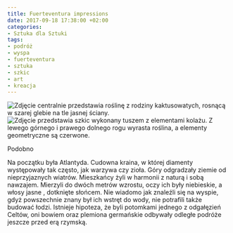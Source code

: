 ```yaml
---
title: Fuerteventura impressions
date: 2017-09-18 17:38:00 +02:00
categories:
- Sztuka dla Sztuki
tags:
- podróż
- wyspa
- fuerteventura
- sztuka
- szkic
- art
- kreacja
---
```


![Zdjęcie centralnie przedstawia roślinę z rodziny kaktusowatych, rosnącą w szarej glebie na tle jasnej ściany.](https://assets0.ello.co/uploads/asset/attachment/6235681/ello-optimized-4ab7553c.jpg)
![Zdjęcie przedstawia szkic wykonany tuszem z elementami kolażu. Z lewego górnego i prawego dolnego rogu wyrasta roślina, a elementy geometryczne są czerwone.](https://assets2.ello.co/uploads/asset/attachment/6242404/ello-optimized-dbcead22.jpg)

<olela-narrative>
Podobno
</olela-narrative>

Na początku była Atlantyda. Cudowna kraina, w której diamenty występowały tak często, jak warzywa czy zioła. Góry odgradzały ziemie od nieprzyjaznych wiatrów. Mieszkańcy żyli w harmonii z naturą i sobą nawzajem. Mierzyli do dwóch metrów wzrostu, oczy ich były niebieskie, a włosy jasne , dotknięte słońcem. Nie wiadomo jak znaleźli się na wyspie, gdyż powszechnie znany był ich wstręt do wody, nie potrafili także budować łodzi. Istnieje hipoteza, że byli potomkami jednego z odgałęzień Celtów, oni bowiem oraz plemiona germańskie odbywały odległe podróże jeszcze przed erą rzymską.

